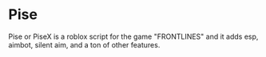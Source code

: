 # Pise
Pise or PiseX is a roblox script for the game "FRONTLINES" and it adds esp, aimbot, silent aim, and a ton of other features.
